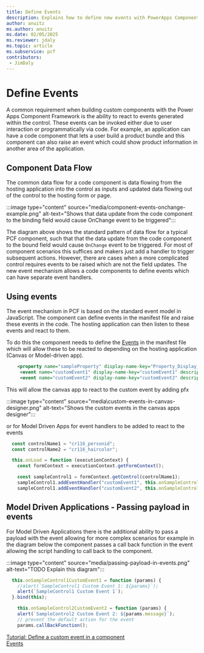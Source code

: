 ```yaml
---
title: Define Events
description: Explains how to define new events with PowerApps Component Framework (PCF) controls.
author: anuitz
ms.author: anuitz
ms.date: 02/05/2025
ms.reviewer: jdaly
ms.topic: article
ms.subservice: pcf
contributors:
 - JimDaly
---
```

# Define Events

A common requirement when building custom components with the Power Apps Component Framework is the ability to react to events generated within the control. These events can be invoked either due to user interaction or programmatically via code. For example, an application can have a code component that lets a user build a product bundle and this component can also raise an event which could show product information in another area of the application.

## Component Data Flow

The common data flow for a code component is data flowing from the hosting application into the control as inputs and updated data flowing out of the control to the hosting form or page.

:::image type="content" source="media/component-events-onchange-example.png" alt-text="Shows that data update from the code component to the binding field would cause OnChange event to be triggered":::

The diagram above shows the standard pattern of data flow for a typical PCF component, such that that the data update from the code component to the bound field would cause `OnChange` event to be triggered. For most of component scenarios this suffices and makers just add a handler to trigger subsequent actions. However, there are cases when a more complicated control requires events to be raised which are not the field updates. The new event mechanism allows a code components to define events which can have separate event handlers. 

## Using events

The event mechanism in PCF is based on the standard event model in JavaScript. The component can define events in the manifest file and raise these events in the code. The hosting application can then listen to these events and react to them. 

To do this the component needs to define the [Events](reference/events.md) in the manifest file which will allow these to be reacted to depending on the hosting application (Canvas or Model-driven app).

```xml
    <property name="sampleProperty" display-name-key="Property_Display_Key" description-key="Property_Desc_Key" of-type="SingleLine.Text" usage="bound" required="true" />
     <event name="customEvent1" display-name-key="customEvent1" description-key="customEvent1"/>
     <event name="customEvent2" display-name-key="customEvent2" description-key="customEvent2"/>
```
This will allow the canvas app to react to the custom event by adding pfx

:::image type="content" source="media\custom-events-in-canvas-designer.png" alt-text="Shows the custom events in the canvas apps designer":::

or for Model Driven Apps for event handlers to be added to react to the events

```js
  const controlName1 = "cr116_personid";
  const controlName2 = "cr116_haircolor";

  this.onLoad = function (executionContext) {
    const formContext = executionContext.getFormContext();

    const sampleControl1 = formContext.getControl(controlName1);
    sampleControl1.addEventHandler("customEvent1", this.onSampleControl1CustomEvent1);
    sampleControl1.addEventHandler("customEvent2", this.onSampleControl1CustomEvent2);
```

## Model Driven Applications - Passing payload in events

For Model Driven Applications there is the additional ability to pass a payload with the event allowing for more complex scenarios for example in the diagram below the component passes a call back function in the event allowing the script handling to call back to the component.

:::image type="content" source="media/passing-payload-in-events.png" alt-text="TODO Explain this diagram":::
<!-- See source \media\src\pcf_events_dependencies_diagrams.vsdx -->

```js
  this.onSampleControl1CustomEvent1 = function (params) {
    //alert(`SampleControl1 Custom Event 1: ${params}`);
    alert(`SampleControl1 Custom Event 1`);
  }.bind(this);

    this.onSampleControl2CustomEvent2 = function (params) {
    alert(`SampleControl2 Custom Event 2: ${params.message}`);
    // prevent the default action for the event
    params.callBackFunction();
```

[Tutorial: Define a custom event in a component](tutorial-define-event.md)   
[Events](reference/events.md)   
